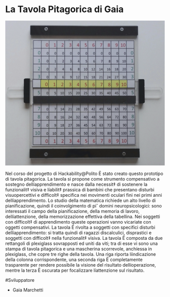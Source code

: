 # La Tavola Pitagorica di Gaia

![tavola](img/TavolaAvanti.png)

Nel corso del progetto di Hackability@Polito Ë stato creato questo prototipo di tavola pitagorica. La tavola si propone come strumento compensativo 
a sostegno dellíapprendimento e nasce dalla necessit‡ di sostenere la funzionalit‡ visiva e líabilit‡ prassica di bambini che presentano disturbi 
visuopercettivi e difficolt‡ specifica nei movimenti oculari fini nei primi anni dellíapprendimento.
Lo studio della matematica richiede un alto livello di pianificazione, quindi il coinvolgimento di pi˘ domini neuropsicologici: sono interessati 
il campo della pianificazione, della memoria di lavoro, dellíattenzione, della memorizzazione effettiva della tabellina. Nei soggetti con difficolt‡ 
di apprendimento queste operazioni vanno vicariate con oggetti compensativi.
La tavola Ë rivolta a soggetti con specifici disturbi dellíapprendimento: si tratta quindi di ragazzi discalculici, disprastici e soggetti con 
difficolt‡ nella funzionalit‡ visiva.
La tavola Ë composta da due rettangoli di plexiglass sovrapposti ed uniti da viti; tra di esse vi sono una stampa di tavola pitagorica e una mascherina 
scorrevole, anchíessa in plexiglass, che copre tre righe della tavola. Una riga riporta líindicazione della colonna corrispondente, una seconda riga Ë 
completamente trasparente per rendere possibile la visione del risultato dellíoperazione, mentre la terza Ë oscurata per focalizzare líattenzione sul 
risultato.

#Sviluppatore
- Gaia Marchetti
